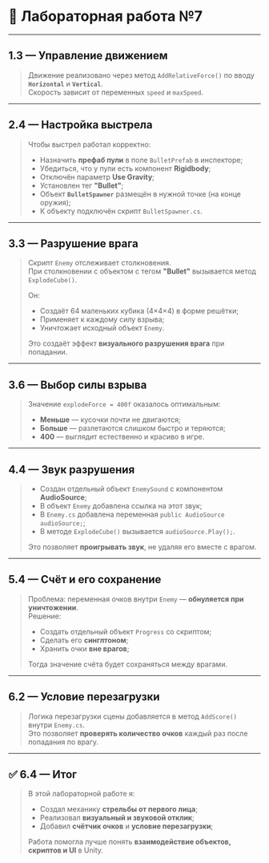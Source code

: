 # 🧪 Лабораторная работа №7

---

## 1.3 — Управление движением

> Движение реализовано через метод `AddRelativeForce()` по вводу **`Horizontal`** и **`Vertical`**.  
> Скорость зависит от переменных `speed` и `maxSpeed`.

---

## 2.4 — Настройка выстрела

> Чтобы выстрел работал корректно:
>
> - Назначить **префаб пули** в поле `BulletPrefab` в инспекторе;
> - Убедиться, что у пули есть компонент **Rigidbody**;
> - Отключён параметр **Use Gravity**;
> - Установлен тег **"Bullet"**;
> - Объект **`BulletSpawner`** размещён в нужной точке (на конце оружия);
> - К объекту подключён скрипт `BulletSpawner.cs`.

---

## 3.3 — Разрушение врага

> Скрипт `Enemy` отслеживает столкновения.  
> При столкновении с объектом с тегом **"Bullet"** вызывается метод `ExplodeCube()`.  
>
> Он:
> - Создаёт 64 маленьких кубика (4×4×4) в форме решётки;
> - Применяет к каждому силу взрыва;
> - Уничтожает исходный объект `Enemy`.
>
> Это создаёт эффект **визуального разрушения врага** при попадании.

---

## 3.6 — Выбор силы взрыва

> Значение `explodeForce = 400f` оказалось оптимальным:  
> - **Меньше** — кусочки почти не двигаются;  
> - **Больше** — разлетаются слишком быстро и теряются;  
> - **400** — выглядит естественно и красиво в игре.

---

## 4.4 — Звук разрушения

> - Создан отдельный объект `EnemySound` с компонентом **AudioSource**;
> - В объект `Enemy` добавлена ссылка на этот звук;
> - В `Enemy.cs` добавлена переменная `public AudioSource audioSource;`;
> - В методе `ExplodeCube()` вызывается `audioSource.Play();`.
>
> Это позволяет **проигрывать звук**, не удаляя его вместе с врагом.

---

## 5.4 — Счёт и его сохранение

> Проблема: переменная очков внутри `Enemy` — **обнуляется при уничтожении**.  
> Решение:
> - Создать отдельный объект `Progress` со скриптом;
> - Сделать его **синглтоном**;
> - Хранить очки **вне врагов**;
>
> Тогда значение счёта будет сохраняться между врагами.

---

## 6.2 — Условие перезагрузки

> Логика перезагрузки сцены добавляется в метод `AddScore()` внутри `Enemy.cs`.  
> Это позволяет **проверять количество очков** каждый раз после попадания по врагу.

---

## ✅ 6.4 — Итог

> В этой лабораторной работе я:
> - Создал механику **стрельбы от первого лица**;
> - Реализовал **визуальный и звуковой отклик**;
> - Добавил **счётчик очков** и **условие перезагрузки**;
>
> Работа помогла лучше понять **взаимодействие объектов, скриптов и UI** в Unity.
